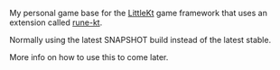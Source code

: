 My personal game base for the [LittleKt](https://github.com/littlektframework/littlekt) game framework that uses an
extension called [rune-kt](https://github.com/LeHaine/rune-kt).

Normally using the latest SNAPSHOT build instead of the latest stable.

More info on how to use this to come later.